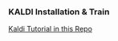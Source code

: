 ### KALDI Installation & Train 
[Kaldi Tutorial in this Repo](https://github.com/hootan09/kaldiASR/doc_learning)